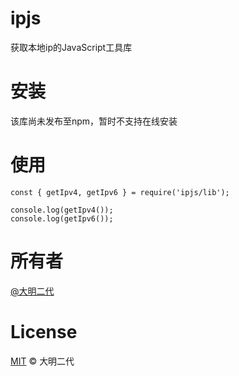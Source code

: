 # ipjs

获取本地ip的JavaScript工具库

# 安装

该库尚未发布至npm，暂时不支持在线安装

# 使用

```
const { getIpv4, getIpv6 } = require('ipjs/lib');

console.log(getIpv4());
console.log(getIpv6());
```

# 所有者

[@大明二代](https://github.com/damingerdai)

# License

[MIT](LICENSE) © 大明二代
